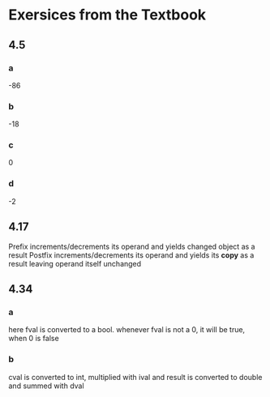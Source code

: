 # Exersices from the Textbook
## 4.5
### a
-86
### b
-18
### c
0
### d
-2
## 4.17
Prefix increments/decrements its operand and yields changed object as a result
Postfix increments/decrements its operand and yields its **copy** as a result leaving operand itself unchanged
## 4.34
### a
here fval is converted to a bool. whenever fval is not a 0, it will be true, when 0 is false
### b 
cval is converted to int, multiplied with ival and result is converted to double and summed with dval
